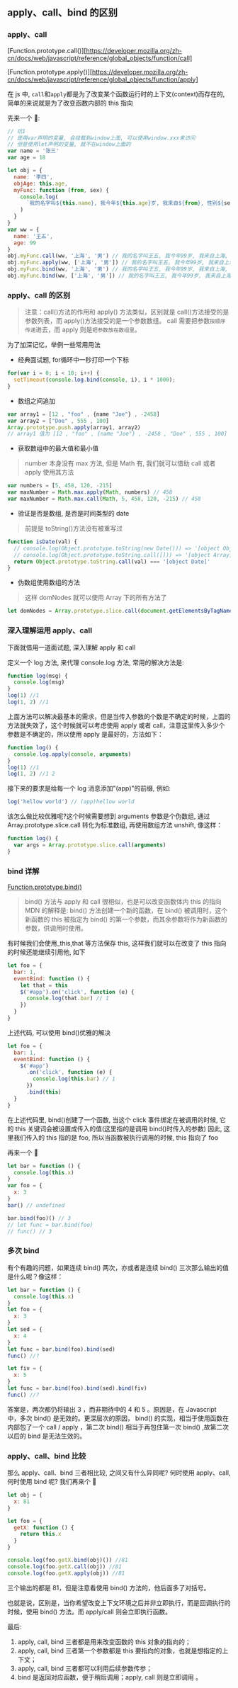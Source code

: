 ## apply、call、bind 的区别

### apply、call

[Function.prototype.call()][https://developer.mozilla.org/zh-cn/docs/web/javascript/reference/global_objects/function/call]

[Function.prototype.apply()][https://developer.mozilla.org/zh-cn/docs/web/javascript/reference/global_objects/function/apply]

在 js 中, `call`和`apply`都是为了改变某个函数运行时的上下文(context)而存在的, 简单的来说就是为了改变函数内部的 this 指向

先来一个 🌰:

```js
// 坑1
// 是用var声明的变量, 会挂载到window上面, 可以使用window.xxx来访问
// 但是使用let声明的变量, 就不在window上面的
var name = '张三'
var age = 18

let obj = {
  name: '李四',
  objAge: this.age,
  myFunc: function (from, sex) {
    console.log(
      `我的名字叫${this.name}, 我今年${this.age}岁, 我来自${from}, 性别${sex}`
    )
  }
}
var ww = {
  name: '王五',
  age: 99
}
obj.myFunc.call(ww, '上海', '男') // 我的名字叫王五, 我今年99岁, 我来自上海, 性别男
obj.myFunc.apply(ww, ['上海', '男']) // 我的名字叫王五, 我今年99岁, 我来自上海, 性别男
obj.myFunc.bind(ww, '上海', '男') // 我的名字叫王五, 我今年99岁, 我来自上海, 性别男
obj.myFunc.bind(ww, ['上海', '男']) // 我的名字叫王五, 我今年99岁, 我来自上海,男, 性别 undefined
```

### apply、call 的区别

> 注意：call()方法的作用和 apply() 方法类似，区别就是 call()方法接受的是参数列表，而 apply()方法接受的是一个参数数组。
> call 需要把参数`按顺序传递`进去，而 apply 则是`把参数放在数组里`。

为了加深记忆，举例一些常用用法

- 经典面试题, for循环中一秒打印一个下标

```js
for(var i = 0; i < 10; i++) {
  setTimeout(console.log.bind(console, i), i * 1000);
}
```

- 数组之间追加

```js
var array1 = [12 , "foo" , {name "Joe"} , -2458]
var array2 = ["Doe" , 555 , 100]
Array.prototype.push.apply(array1, array2)
// array1 值为 [12 , "foo" , {name "Joe"} , -2458 , "Doe" , 555 , 100]
```

- 获取数组中的最大值和最小值

> number 本身没有 max 方法, 但是 Math 有, 我们就可以借助 call 或者 apply 使用其方法

```js
var numbers = [5, 458, 120, -215]
var maxNumber = Math.max.apply(Math, numbers) // 458
var maxNumber = Math.max.call(Math, 5, 458, 120, -215) // 458
```

- 验证是否是数组, 是否是时间类型的 date

> 前提是 toString()方法没有被重写过

```js
function isDate(val) {
  // console.log(Object.prototype.toString(new Date())) => '[object Object]'
  // console.log(Object.prototype.toString.call([])) => '[object Array]'
  return Object.prototype.toString.call(val) === '[object Date]'
}
```

- 伪数组使用数组的方法

> 这样 domNodes 就可以使用 Array 下的所有方法了

```js
let domNodes = Array.prototype.slice.call(document.getElementsByTagName('*'))
```

### 深入理解运用 apply、call

下面就借用一道面试题, 深入理解 apply 和 call

定义一个 log 方法, 来代理 console.log 方法, 常用的解决方法是:

```js
function log(msg) {
  console.log(msg)
}
log(1) //1
log(1, 2) //1
```

上面方法可以解决最基本的需求，但是当传入参数的个数是不确定的时候，上面的方法就失效了，这个时候就可以考虑使用 apply 或者 call，注意这里传入多少个参数是不确定的，所以使用 apply 是最好的，方法如下：

```js
function log() {
  console.log.apply(console, arguments)
}
log(1) //1
log(1, 2) //1 2
```

接下来的要求是给每一个 log 消息添加"(app)"的前缀, 例如:

```js
log('hellow world') // (app)hellow world
```

该怎么做比较优雅呢?这个时候需要想到 arguments 参数是个伪数组, 通过 Array.prototype.slice.call 转化为标准数组, 再使用数组方法 unshift, 像这样：

```js
function log() {
  var args = Array.prototype.slice.call(arguments)
}
```

### bind 详解

[Function.prototype.bind()](https://developer.mozilla.org/zh-CN/docs/Web/JavaScript/Reference/Global_Objects/Function/bind)

> bind() 方法与 apply 和 call 很相似，也是可以改变函数体内 this 的指向
> MDN 的解释是: bind() 方法创建一个新的函数，在 bind() 被调用时，这个新函数的 this 被指定为 bind() 的第一个参数，而其余参数将作为新函数的参数，供调用时使用。

有时候我们会使用\_this,that 等方法保存 this, 这样我们就可以在改变了 this 指向的时候还能继续引用他, 如下

```js
let foo = {
  bar: 1,
  eventBind: function () {
    let that = this
    $('#app').on('click', function (e) {
      console.log(that.bar) // 1
    })
  }
}
```

上述代码, 可以使用 bind()优雅的解决

```js
let foo = {
  bar: 1,
  eventBind: function () {
    $('#app')
      .on('click', function (e) {
        console.log(this.bar) // 1
      })
      .bind(this)
  }
}
```

在上述代码里, bind()创建了一个函数, 当这个 click 事件绑定在被调用的时候, 它的 this 关键词会被设置成传入的值(这里指的是调用 bind()时传入的参数)
因此, 这里我们传入的 this 指的是 foo, 所以当函数被执行调用的时候, this 指向了 foo

再来一个 🌰

```js
let bar = function () {
  console.log(this.x)
}
var foo = {
  x: 3
}
bar() // undefined

bar.bind(foo)() // 3
// let func = bar.bind(foo)
// func() // 3
```

### 多次 bind

有个有趣的问题，如果连续 bind() 两次，亦或者是连续 bind() 三次那么输出的值是什么呢？像这样：

```js
let bar = function () {
  console.log(this.x)
}
let foo = {
  x: 3
}
let sed = {
  x: 4
}
let func = bar.bind(foo).bind(sed)
func() //?

let fiv = {
  x: 5
}
let func = bar.bind(foo).bind(sed).bind(fiv)
func() //?
```

答案是，两次都仍将输出 3 ，而非期待中的 4 和 5 。原因是，在 Javascript 中，多次 bind() 是无效的。更深层次的原因， bind() 的实现，相当于使用函数在内部包了一个 call / apply ，第二次 bind() 相当于再包住第一次 bind() ,故第二次以后的 bind 是无法生效的。

### apply、call、bind 比较

那么 apply、call、bind 三者相比较, 之间又有什么异同呢? 何时使用 apply、call, 何时使用 bind 呢? 我们再来个 🌰

```js
let obj = {
  x: 81
}

let foo = {
  getX: function () {
    return this.x
  }
}

console.log(foo.getX.bind(obj)()) //81
console.log(foo.getX.call(obj)) //81
console.log(foo.getX.apply(obj)) //81
```

三个输出的都是 81，但是注意看使用 bind() 方法的，他后面多了对括号。

也就是说，区别是，当你希望改变上下文环境之后并非立即执行，而是回调执行的时候，使用 bind() 方法。而 apply/call 则会立即执行函数。

最后:

1. apply, call, bind 三者都是用来改变函数的 this 对象的指向的；
2. apply, call, bind 三者第一个参数都是 this 要指向的对象，也就是想指定的上下文；
3. apply, call, bind 三者都可以利用后续参数传参；
4. bind 是返回对应函数，便于稍后调用；apply, call 则是立即调用 。
